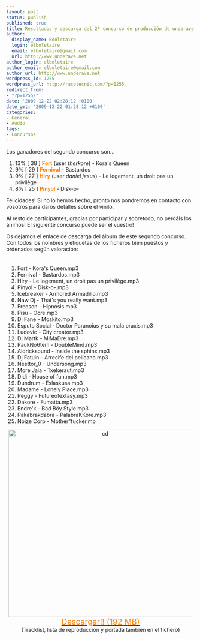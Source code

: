 ```yaml
---
layout: post
status: publish
published: true
title: Resultados y descarga del 2º concurso de producción de underave
author:
  display_name: Booletaire
  login: elboletaire
  email: elboletaire@gmail.com
  url: http://www.underave.net
author_login: elboletaire
author_email: elboletaire@gmail.com
author_url: http://www.underave.net
wordpress_id: 1255
wordpress_url: http://racotecnic.com/?p=1255
redirect_from:
- "?p=1255/"
date: '2009-12-22 02:28:12 +0100'
date_gmt: '2009-12-22 01:28:12 +0100'
categories:
- General
- Audio
tags:
- Concursos
---
```


Los ganadores del segundo concurso son...

1. 13% [ 38 ] <span style="font-weight: bold;"><span style="color: #ff8000;">Fort</span></span> (user <span style="font-style: italic;">therkore</span>) - Kora's Queen
2. 9% [ 29 ] <span style="font-weight: bold;"><span style="color: #ff8000;">Fernival</span></span> - Bastardos
3. 9% [ 27 ] <span style="font-weight: bold;"><span style="color: #ff8000;">Hiry</span></span> (user <span style="font-style: italic;">daniel jesus</span>) - Le logement, un droit pas un privilège
4. 8% [ 25 ] <span style="font-weight: bold;"><span style="color: #ff8000;">Pinyol</span></span> - Disk-o-

Felicidades! Si no lo hemos hecho, pronto nos pondremos en contacto con vosotros para daros detalles sobre el vinilo.

Al resto de participantes, gracias por participar y sobretodo, no perdáis los ánimos! El siguiente concurso puede ser el vuestro!

Os dejamos el enlace de descarga del álbum de este segundo concurso. Con todos los nombres y etiquetas de los ficheros bien puestos y ordenados según valoración:

<div style="margin: 0px; padding: 6px;">
  <ol>
    <li>Fort - Kora's Queen.mp3</li>
    <li>Fernival - Bastardos.mp3</li>
    <li>Hiry - Le logement, un droit pas un privilège.mp3</li>
    <li>Pinyol - Disk-o-.mp3</li>
    <li>Icebreaker - Armored Armadillo.mp3</li>
    <li>Naw Dj - That's you really want.mp3</li>
    <li>Freeson - Hipnosis.mp3</li>
    <li>Pisu - Ocre.mp3</li>
    <li>Dj Fane - Moskito.mp3</li>
    <li>Esputo Social - Doctor Paranoius y su mala praxis.mp3</li>
    <li>Ludovic - City creator.mp3</li>
    <li>Dj Martk - MiMaDre.mp3</li>
    <li>PaukNo6tem - DoubleMind.mp3</li>
    <li>Aldricksound - Inside the sphinx.mp3</li>
    <li>Dj Fatuin - Arrecife del pelícano.mp3</li>
    <li>Nesttor_0 - Undersong.mp3</li>
    <li>More Jaia - Txekeraut.mp3</li>
    <li>Didi - House of fun.mp3</li>
    <li>Dundrum - Eslaskusa.mp3</li>
    <li>Madame - Lonely Place.mp3</li>
    <li>Peggy - Futureofextasy.mp3</li>
    <li>Dakore - Fumatta.mp3</li>
    <li>Endre'k - Bäd Böy Style.mp3</li>
    <li>Pakabrakdabra - PalabraKKore.mp3</li>
    <li>Noize Corp - Mother"fucker.mp</li>
  </ol>

  <div style="text-align: center;"><a href="http://underave.net/forums/concurs/2onConcurs.zip"><img class="aligncenter size-medium wp-image-966" title="cd" src="http://forums.underave.net/portada2onconcurs.png" alt="cd" width="500" height="500" /></a></div>
  <div style="text-align: center;"><span style="font-size: 150%; line-height: normal;"><a href="http://underave.net/forums/concurs/2onConcurs.zip"><span style="color: #ff8000;"> </span></a></span></div>
  <div style="text-align: center;"><span style="font-size: 150%; line-height: normal;"><a href="http://underave.net/forums/concurs/2onConcurs.zip"><span style="color: #ff8000;">Descargar!! (192 MB)</span></a></span></div>
  <div style="text-align: center;">(Tracklist, lista de reproducción y portada también en el fichero)</div>
</div>

